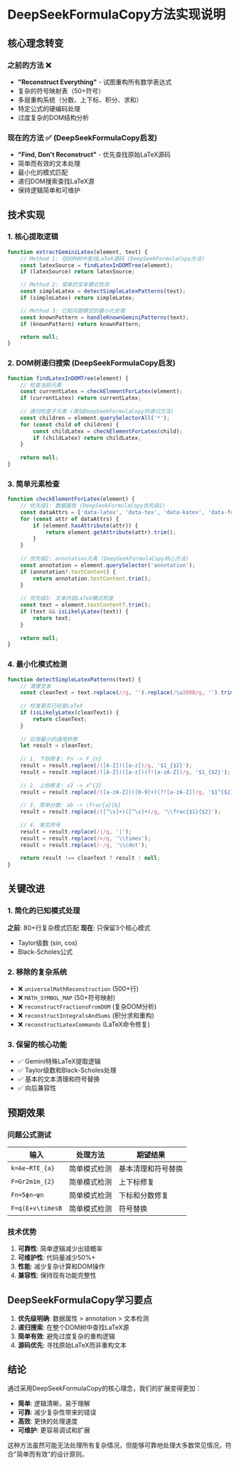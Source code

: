 # DeepSeekFormulaCopy方法实现说明

## 核心理念转变

### 之前的方法 ❌
- **"Reconstruct Everything"** - 试图重构所有数学表达式
- 复杂的符号映射表（50+符号）
- 多层重构系统（分数、上下标、积分、求和）
- 特定公式的硬编码处理
- 过度复杂的DOM结构分析

### 现在的方法 ✅ (DeepSeekFormulaCopy启发)
- **"Find, Don't Reconstruct"** - 优先查找原始LaTeX源码
- 简单而有效的文本处理
- 最小化的模式匹配
- 递归DOM搜索查找LaTeX源
- 保持逻辑简单和可维护

## 技术实现

### 1. 核心提取逻辑

```javascript
function extractGeminiLatex(element, text) {
    // Method 1: 在DOM树中查找LaTeX源码 (DeepSeekFormulaCopy方法)
    const latexSource = findLatexInDOMTree(element);
    if (latexSource) return latexSource;

    // Method 2: 简单的文本模式检测
    const simpleLatex = detectSimpleLatexPatterns(text);
    if (simpleLatex) return simpleLatex;

    // Method 3: 已知问题模式的最小化处理
    const knownPattern = handleKnownGeminiPatterns(text);
    if (knownPattern) return knownPattern;

    return null;
}
```

### 2. DOM树递归搜索 (DeepSeekFormulaCopy启发)

```javascript
function findLatexInDOMTree(element) {
    // 检查当前元素
    const currentLatex = checkElementForLatex(element);
    if (currentLatex) return currentLatex;
    
    // 递归检查子元素 (类似DeepSeekFormulaCopy的递归方法)
    const children = element.querySelectorAll('*');
    for (const child of children) {
        const childLatex = checkElementForLatex(child);
        if (childLatex) return childLatex;
    }
    
    return null;
}
```

### 3. 简单元素检查

```javascript
function checkElementForLatex(element) {
    // 优先级1: 数据属性 (DeepSeekFormulaCopy优先级1)
    const dataAttrs = ['data-latex', 'data-tex', 'data-katex', 'data-formula'];
    for (const attr of dataAttrs) {
        if (element.hasAttribute(attr)) {
            return element.getAttribute(attr).trim();
        }
    }
    
    // 优先级2: annotation元素 (DeepSeekFormulaCopy核心方法)
    const annotation = element.querySelector('annotation');
    if (annotation?.textContent) {
        return annotation.textContent.trim();
    }
    
    // 优先级3: 文本内容LaTeX模式检查
    const text = element.textContent?.trim();
    if (text && isLikelyLatex(text)) {
        return text;
    }
    
    return null;
}
```

### 4. 最小化模式检测

```javascript
function detectSimpleLatexPatterns(text) {
    // 清理文本
    const cleanText = text.replace(/​/g, '').replace(/\u200B/g, '').trim();
    
    // 检查是否已经是LaTeX
    if (isLikelyLatex(cleanText)) {
        return cleanText;
    }
    
    // 应用最小的通用转换
    let result = cleanText;
    
    // 1. 下标修复: Fn -> F_{n}
    result = result.replace(/([A-Z])([a-z])​/g, '$1_{$2}');
    result = result.replace(/([A-Z])([a-z])(?![a-zA-Z])/g, '$1_{$2}');
    
    // 2. 上标修复: x2 -> x^{2}
    result = result.replace(/([a-zA-Z])([0-9]+)(?![a-zA-Z])/g, '$1^{$2}');
    
    // 3. 简单分数: a​b -> \frac{a}{b}
    result = result.replace(/([^​\s]+)​([^​\s]+)/g, '\\frac{$1}{$2}');
    
    // 4. 常见符号
    result = result.replace(/∣/g, '|');
    result = result.replace(/×/g, '\\times');
    result = result.replace(/⋅/g, '\\cdot');
    
    return result !== cleanText ? result : null;
}
```

## 关键改进

### 1. 简化的已知模式处理

**之前**: 80+行复杂模式匹配
**现在**: 只保留3个核心模式
- Taylor级数 (sin, cos)
- Black-Scholes公式

### 2. 移除的复杂系统

- ❌ `universalMathReconstruction` (500+行)
- ❌ `MATH_SYMBOL_MAP` (50+符号映射)
- ❌ `reconstructFractionsFromDOM` (复杂DOM分析)
- ❌ `reconstructIntegralsAndSums` (积分求和重构)
- ❌ `reconstructLatexCommands` (LaTeX命令修复)

### 3. 保留的核心功能

- ✅ Gemini特殊LaTeX提取逻辑
- ✅ Taylor级数和Black-Scholes处理
- ✅ 基本的文本清理和符号替换
- ✅ 向后兼容性

## 预期效果

### 问题公式测试

| 输入 | 处理方法 | 期望结果 |
|------|----------|----------|
| `k=Ae−RTE_{a}` | 简单模式检测 | 基本清理和符号替换 |
| `F=Gr2m1m_{2}` | 简单模式检测 | 上下标修复 |
| `Fn​=5​ϕn−ψn​` | 简单模式检测 | 下标和分数修复 |
| `F=q(E+v\timesB` | 简单模式检测 | 符号替换 |

### 技术优势

1. **可靠性**: 简单逻辑减少出错概率
2. **可维护性**: 代码量减少50%+
3. **性能**: 减少复杂计算和DOM操作
4. **兼容性**: 保持现有功能完整性

## DeepSeekFormulaCopy学习要点

1. **优先级明确**: 数据属性 > annotation > 文本检测
2. **递归搜索**: 在整个DOM树中查找LaTeX源
3. **简单有效**: 避免过度复杂的重构逻辑
4. **源码优先**: 寻找原始LaTeX而非重构文本

## 结论

通过采用DeepSeekFormulaCopy的核心理念，我们的扩展变得更加：
- **简单**: 逻辑清晰，易于理解
- **可靠**: 减少复杂性带来的错误
- **高效**: 更快的处理速度
- **可维护**: 更容易调试和扩展

这种方法虽然可能无法处理所有复杂情况，但能够可靠地处理大多数常见情况，符合"简单而有效"的设计原则。
